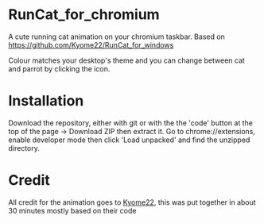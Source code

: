 # RunCat_for_chromium

A cute running cat animation on your chromium taskbar. Based on https://github.com/Kyome22/RunCat_for_windows

Colour matches your desktop's theme and you can change between cat and parrot by clicking the icon.

# Installation

Download the repository, either with git or with the the 'code' button at the top of the page -> Download ZIP then extract it.
Go to chrome://extensions, enable developer mode then click 'Load unpacked' and find the unzipped directory.

# Credit

All credit for the animation goes to [Kyome22](https://github.com/Kyome22),
this was put together in about 30 minutes mostly based on their code
